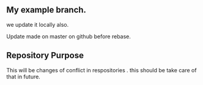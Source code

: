 ## My example branch.


we update it locally also.


Update made on master on github before rebase.


## Repository Purpose

This will be changes of conflict in respositories . this should be take care of that in future.
